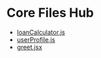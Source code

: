 # Core Files Hub
- [loanCalculator.js](https://raw.githubusercontent.com/carfinancinghub/ai-orchestrator/main/src/core/loanCalculator.js)
- [userProfile.js](https://raw.githubusercontent.com/carfinancinghub/ai-orchestrator/main/src/core/userProfile.js)
- [greet.jsx](https://raw.githubusercontent.com/carfinancinghub/ai-orchestrator/main/src/core/greet.jsx)
